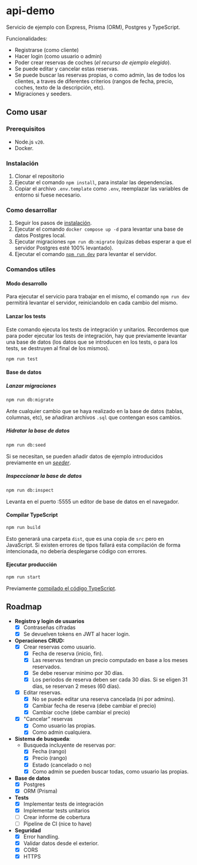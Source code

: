 # api-demo

Servicio de ejemplo con Express, Prisma (ORM), Postgres y TypeScript.

Funcionalidades:

- Registrarse (como cliente)
- Hacer login (como usuario o admin)
- Poder crear reservas de coches (_el recurso de ejemplo elegido_).
- Se puede editar y cancelar estas reservas.
- Se puede buscar las reservas propias, o como admin, las de todos los clientes, a traves de diferentes criterios (rangos de fecha, precio, coches, texto de la descripción, etc).
- Migraciones y seeders.

## Como usar

### Prerequisitos

- Node.js `v20`.
- Docker.

### Instalación

1. Clonar el repositorio
2. Ejecutar el comando `npm install`, para instalar las dependencias.
3. Copiar el archivo `.env.template` como `.env`, reemplazar las variables de entorno si fuese necesario.

### Como desarrollar

1. Seguir los pasos de [instalación](#instalación).
2. Ejecutar el comando `docker compose up -d` para levantar una base de datos Postgres local.
3. Ejecutar migraciones `npm run db:migrate` (quizas debas esperar a que el servidor Postgres esté 100% levantado).
4. Ejecutar el comando [`npm run dev`](#modo-desarrollo) para levantar el servidor.

### Comandos utiles

#### Modo desarrollo

Para ejecutar el servicio para trabajar en el mismo, el comando `npm run dev` permitirá levantar el servidor, reiniciandolo en cada cambio del mismo.

#### Lanzar los tests

Este comando ejecuta los tests de integración y unitarios. Recordemos que para poder ejecutar los tests de integración, hay que previamente levantar una base de datos (los datos que se introducen en los tests, o para los tests, se destruyen al final de los mismos).

```bash
npm run test
```

#### Base de datos

##### Lanzar migraciones

```bash
npm run db:migrate
```

Ante cualquier cambio que se haya realizado en la base de datos (tablas, columnas, etc), se añadiran archivos `.sql` que contengan esos cambios.

##### Hidratar la base de datos

```bash
npm run db:seed
```

Si se necesitan, se pueden añadir datos de ejemplo introducidos previamente en un [_seeder_](./prisma/seed.ts).

##### Inspeccionar la base de datos

```bash
npm run db:inspect
```

Levanta en el puerto :5555 un editor de base de datos en el navegador.

#### Compilar TypeScript

```bash
npm run build
```

Esto generará una carpeta `dist`, que es una copia de `src` pero en JavaScript. Si existen errores de tipos fallará esta compilación de forma intencionada, no debería desplegarse código con errores.

#### Ejecutar producción

```bash
npm run start
```

Previamente [compilado el código TypeScript](#compilar-typescript).

## Roadmap

- **Registro y login de usuarios**
  - [x] Contraseñas cifradas
  - [x] Se devuelven tokens en JWT al hacer login.
- **Operaciones CRUD:**
  - [x] Crear reservas como usuario.
    - [x] Fecha de reserva (inicio, fin).
    - [x] Las reservas tendran un precio computado en base a los meses reservados.
    - [x] Se debe reservar minimo por 30 días.
    - [x] Los periodos de reserva deben ser cada 30 días. Si se eligen 31 días, se reservan 2 meses (60 días).
  - [x] Editar reservas.
    - [x] No se puede editar una reserva cancelada (ni por admins).
    - [x] Cambiar fecha de reserva (debe cambiar el precio)
    - [x] Cambiar coche (debe cambiar el precio)
  - [x] "Cancelar" reservas
    - [x] Como usuario las propias.
    - [x] Como admin cualquiera.
- **Sistema de busqueda**:
  - Busqueda incluyente de reservas por:
    - [x] Fecha (rango)
    - [x] Precio (rango)
    - [x] Estado (cancelado o no)
    - [x] Como admin se pueden buscar todas, como usuario las propias.
- **Base de datos**
  - [x] Postgres
  - [x] ORM (Prisma)
- **Tests**
  - [x] Implementar tests de integración
  - [x] Implementar tests unitarios
  - [ ] Crear informe de cobertura
  - [ ] Pipeline de CI (nice to have)
- **Seguridad**
  - [x] Error handling.
  - [x] Validar datos desde el exterior.
  - [x] CORS
  - [x] HTTPS
